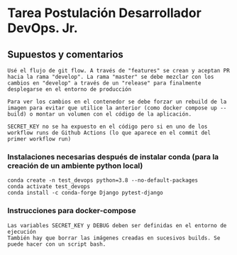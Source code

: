 # Tarea Postulación Desarrollador DevOps. Jr.

## Supuestos y comentarios
```
Usé el flujo de git flow. A través de "features" se crean y aceptan PR hacia la rama "develop". La rama "master" se debe mezclar con los cambios en "develop" a través de un "release" para finalmente desplegarse en el entorno de producción

Para ver los cambios en el contenedor se debe forzar un rebuild de la imagen para evitar que utilice la anterior (como docker compose up --build) o montar un volumen con el código de la aplicación.

SECRET_KEY no se ha expuesto en el código pero si en uno de los workflow runs de Github Actions (lo que aparece en el commit del primer workflow run)

```

### Instalaciones necesarias después de instalar conda (para la creación de un ambiente python local)
```
conda create -n test_devops python=3.8 --no-default-packages
conda activate test_devops
conda install -c conda-forge Django pytest-django
```

### Instrucciones para docker-compose
```
Las variables SECRET_KEY y DEBUG deben ser definidas en el entorno de ejecución
También hay que borrar las imágenes creadas en sucesivos builds. Se puede hacer con un script bash.
```